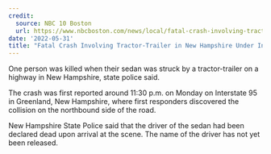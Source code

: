 ```yaml
---
credit:
  source: NBC 10 Boston
  url: https://www.nbcboston.com/news/local/fatal-crash-involving-tractor-trailer-in-new-hampshire-under-investigation/2734976/
date: '2022-05-31'
title: "Fatal Crash Involving Tractor-Trailer in New Hampshire Under Investigation"
---
```

One person was killed when their sedan was struck by a tractor-trailer on a highway in New Hampshire, state police said.

The crash was first reported around 11:30 p.m. on Monday on Interstate 95 in Greenland, New Hampshire, where first responders discovered the collision on the northbound side of the road.

New Hampshire State Police said that the driver of the sedan had been declared dead upon arrival at the scene. The name of the driver has not yet been released.
